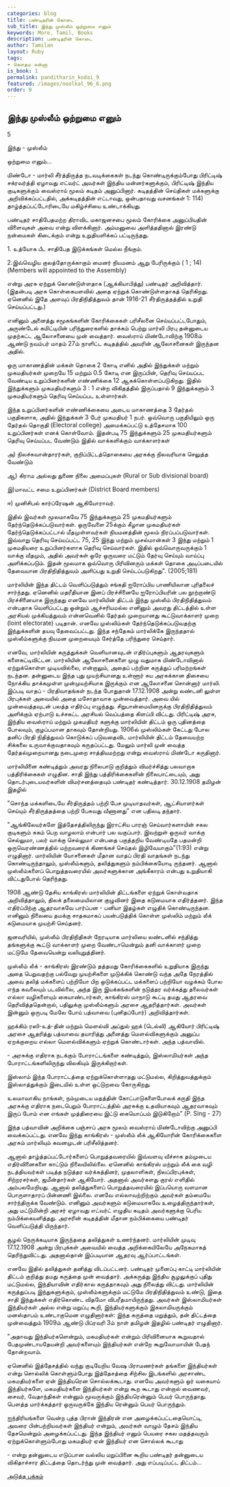 ```yaml
---
categories: blog
title: பண்டிதரின் கொடை
sub_title: இந்து முஸ்லீம் ஒற்றுமை எனும்
keywords: More, Tamil, Books
description: பண்டிதரின் கொடை
author: Tamilan
layout: Ruby
tags:
- கௌதம சன்னா
is_book: 1
permalink: panditharin_kodai_9
featured: /images/noolkal_96_6.png
order: 9
---
```

## இந்து முஸ்லீம் ஒற்றுமை எனும்

5﻿

இந்து - முஸ்லீம்

ஒற்றுமை எனும்...

மிண்டோ - மார்லி சீர்த்திருத்த நடவடிக்கைகள் நடந்து கொண்டிருக்கும்போது பிரிட்டிஷ் சக்ரவர்த்தி ஏழாவது எட்வர்ட் அவர்கள் இந்திய மன்னர்களுக்கும், பிரிட்டிஷ் இந்திய குடிகளுக்கும் வைஸ்ராய் மூலம் கடிதம் அனுப்பினார். கடிதத்தின் செய்திகள் மக்களுக்கு அறிவிக்கப்பட்டதில், அக்கடிதத்தின் எட்டாவது, ஒன்பதாவது வசனங்கள் 1: 114) தாழ்த்தப்பட்டோரிடையே மகிழ்ச்சியை உண்டாக்கியது.

பண்டிதர் சாதிபேதமற்ற திராவிட மகாஜனசபை மூலம் கோரிக்கை அனுப்பியதின் விளைவுகள் அவை என்று விளக்கினார். அம்மனுவை அளித்ததினால் இரண்டு நன்மைகள் கிடைக்கும் என்று உறுதியளிக்கப் பட்டிருந்தது.

1\. உத்யோக பீட சாதிபேத இடுக்கங்கள் மெல்ல நீங்கும்.

2.இவ்வெழிய குலத்தோருக்காகும் மைனர் நியமனம் ஆறு பேரிருக்கும் ( 1 ; 14) (Members will appointed to the Assembly)

என்று அரசு ஏற்றுக் கொண்டுள்ளதாக (ஆக்கியாபித்து) பண்டிதர் அறிவித்தார். (இதன்படி அரசு கொள்கையளவில் அதை ஏற்றுக் கொண்டுள்ளதாகத் தெரிகிறது. ஏனெனில் இதே அளவுப் பிரதிநிதித்துவம் தான் 1916-21 சீர்திருத்தத்தில் உறுதி செய்யப்பட்டது.)

எனினும் அனைத்து சமூகங்களின் கோரிக்கைகள் பரிசீலனை செய்யப்பட்டபோதும், அருண்டேல் கமிட்டியின் பரிந்துரைகளில் தாக்கம் பெற்று மார்லி பிரபு தன்னுடைய முதற்கட்ட ஆலோசனையை முன் வைத்தார். வைஸ்ராய் மிண்டோவிற்கு 1908ம் ஆண்டு நவம்பர் மாதம் 27ம் நாளிட்ட கடிதத்தில் அவரின் ஆலோசனைகள் இருந்தன அதில்.

ஒரு மாகாணத்தின் மக்கள் தொகை 2 கோடி எனில் அதில் இந்துக்கள் மற்றும் முகமதியர்கள் முறையே 15 மற்றும் 0.5 கோடி என இருப்பின், தெரிவு செய்யப்பட வேண்டிய உறுப்பினர்களின் எண்ணிக்கை 12 ஆகக்கொள்ளப்படுகிறது. இதில் இந்துக்களும் முகமதியர்களும் 3 : 1 என்ற விகிதத்தில் இருப்பதால் 9 இந்துக்களும் 3 முகமதியர்களும் தெரிவு செய்யப்பட உள்ளார்கள்.

இந்த உறுப்பினர்களின் எண்ணிக்கையை அடைய மாகாணத்தை 3 தேர்தல் பகுதிகளாக, அதில் இந்துக்கள் 3 பேர் முகமதியர் 1 நபர். ஒவ்வொரு பகுதியிலும் ஒரு தேர்தல் தொகுதி (Electoral college) அமைக்கப்பட்டு உத்தேசமாக 100 உறுப்பினர்கள் எனக் கொள்வோம். இதன்படி 75 இந்துக்களும் 25 முகமதியர்களும் தெரிவு செய்யப்பட வேண்டும் இதில் வாக்களிக்கும் வாக்காளர்கள்

அ) நிலச்சுவான்தாரர்கள், குறிப்பிட்டத்தொகையை அரசுக்கு நிலவரியாக செலுத்த வேண்டும்

ஆ) கிராம அல்லது துணை நிலை அமைப்புகள் (Rural or Sub divisional board)

இ)மாவட்ட சமை உறுப்பினர்கள் (District Board members)

ஈ) முனிசிபல் கார்ப்ரேஷன் ஆகியோராவர்.

இதில் இவர்கள் மூலமாகவே 75 இந்துக்களும் 25 முகமதியர்களும் தேர்ந்தெடுக்கப்படுவார்கள். ஒருவேளை 25க்கும் கீழான முகமதியர்கள் தேர்ந்தெடுக்கப்பட்டால் மீதமுள்ளவர்கள் நியமனத்தின் மூலம் நிரப்பப்படுவார்கள். இவ்வாறு தெரிவு செய்யப்பட்ட 75, 25 இந்து மற்றும் முசல்மான்கள் 3 இந்து மற்றும் 1 முகமதியரை உறுப்பினர்களாக தெரிவு செய்வார்கள். இதில் ஒவ்வொருவருக்கும் 1 வாக்கு வீதமும், அதில் அவர்கள் ஒரே ஒருவரை மட்டும் தேர்வு செய்யும் வாய்ப்பு அளிக்கப்படும். இதன் மூலமாக ஒவ்வொரு பிரிவினரும் மக்கள் தொகை அடிப்படையில் தேவையான பிரதிநிதித்துவம் அளிப்பது உறுதி செய்டப்படுகிறது". (2005;181)

மார்லியின் இந்த திட்டம் வெளிப்படுத்தும் சங்கதி ஐரோப்பிய பாணியிலான புரிதலைச் சார்ந்தது. ஏனெனில் மதரீதியான இனப் பிரச்சினையே ஐரோப்பியரின் பல நூற்றாண்டு பிரச்சினையாக இருந்தது எனவே மார்லியின் திட்டம் இந்து முஸ்லீம் பிரதிநிதித்துவம் என்பதாக வெளிப்பட்டது ஒன்றும் ஆச்சரியமல்ல எனினும் அவரது திட்டத்தில் உள்ள அரசியல் முக்கியத்துவம் என்னவெனில் தேர்தல் முறையானது ﻿கூட்டுவாக்காளர் முறை (loint electorate) படிதான். எனவே முஸ்லிம்கள் தேர்ந்தெடுக்கப்படுவதற்கு இந்துக்களின் தயவு தேவைப்பட்டது. இந்த சந்தேகம் மார்லிக்கே இருந்ததால் முஸ்லீம்களுக்கு நியமன முறையையும் சேர்த்தே பரிந்துரை செய்தார்.

எனவே, மார்லியின் கருத்துக்கள் வெளியானவுடன் எதிர்ப்புகளும் ஆதரவுகளும் களைகட்டிவிட்டன. மார்லியின் ஆலோசனைகளை முழு வதுமாக மிண்டோவினால் ஏற்றுக்கொள்ள முடியவில்லை, என்றாலும், அதைப் பற்றின கருத்துப் பரிமற்றங்கள் நடந்தன. தன்னுடைய இந்த புது முயற்சியானது உள்ளூர் சுய அரசுக்கான திசையை நோக்கிய தாக்கமுள்ள முன்முயற்சியாக இருக்கும் என ஆலோசனை சொன்னார் மார்லி. இப்படி வாதப் - பிரதிவாதங்கள் நடந்த போதுதான் 17.12.1908 அன்று லண்டனி லுள்ள பிரபுக்கள் அவையில் அதை மசோதாவாக முன்வைத்தார். அவை யில் முன்வைத்தவுடன் பலத்த எதிர்ப்பு எழுந்தது. சிறுபான்மையினருக்கு பிரதிநிதித்துவம் அளிக்கும் ஏற்பாடு உச்சகட்ட அரசியல் வெப்பத்தை கிளப்பி விட்டது. பிரிட்டிஷ் அரசு, இந்திய வைஸ்ராய் மற்றும் முகமதியர் களுக்கு மார்லியின் திட்டம் ஒரு புதினத்தை போலவும், குழப்பமான தாகவும் தோன்றியது. 1906ல் முஸ்லிம்கள் கேட்டது போல தனிப் பிரதி நிதித்துவம் கொடுக்கப் படுவதைவிட மார்லியின் திட்டம் தேவையற்ற சிக்கலை உருவாக்குவதாகவும் கருதப்பட்டது. மேலும் மார்லி முன் வைத்த தேர்தல்முறையானது நடைமுறை சாத்தியமற்றது என்று வைஸ்ராய் மிண்டோ கருதினார்.

மார்லியினை கண்டித்தும் அவரது நிலைபாடு குறித்தும் விமர்ச்சித்து பலவாறாக பத்திரிக்கைகள் எழுதின. சாதி இந்து பத்திரிக்கைகளின் நிலைபாட்டையும், அது தொடர்புடையவர்களின் விமர்சனத்தையும் பண்டிதர் கண்டித்தார். 30.12.1908 தமிழன் இதழில்

"சொந்த மக்களிடையே சீர்திருத்தம் பற்றி பேச முடியாதவர்கள், ஆட்சியாளர்கள் செய்யும் சீர்திருத்தத்தை பற்றி பேசுவது வீணானது" என பதிலடி தந்தார்.

"ஆங்கிலேயர்களே இத்தேசத்திலிருந்து இராட்சிய பாரஞ் செய்வார்களாயின் சகல குடிகளும் சுகம் பெற வாழலாம் என்பார் பல வகுப்பார். இவற்றுள் ஒருவர் வாக்கு செல்லுமா, பலர் வாக்கு செல்லுமா என்பதை பகுத்தறிய வேண்டியதே பதமன்றி ஒருவெரண்ணத்தில் மற்றவரைக் கிணங்கச் செய்தல் இழிவேயாகும்"(1:93) என்று எழுதினார். ﻿﻿மார்லியின் யோசனைகள் மீதான வாதப் பிரதி வாதங்கள் நடந்து கொண்டிருந்தாலும், முஸ்லீம்களும், தலித்துகளும் நம்பிக்கையோடி ருந்தனர். ஆனால் முஸ்லீம்களைப் பொறுத்தவரையில் அவர்களுக்கான அங்கீகாரம் என்பது உறுதியாகி விட்டதுபோல் தெரிந்தது.

1908 ஆண்டு தேசிய காங்கிரஸ் மார்லியின் திட்டங்களை ஏற்றுக் கொள்வதாக அறிவித்தாலும், திலக் தலைமையிலான குழுவினர் இதை கடுமையாக எதிர்த்தனர். இந்த எதிர்ப்பிற்கு ஆதரவாகவே பார்ப்பன - பனியா இதழ்கள் எழுதிக் கொண்டிருந்தன. எனினும் நிலையை தமக்கு சாதகமாகப் பயன்படுத்திக் கொள்ள முஸ்லிம் மற்றும் லீக் கடுமையாக முயற்சி செய்தனர்.

ஜனவரியில், முஸ்லீம் பிரதிநிதிகள் நேரடியாக மார்லியை லண்டனில் சந்தித்து தங்களுக்கு கூட்டு வாக்காளர் முறை வேண்டாமென்றும் தனி வாக்காளர் முறை மட்டுமே தேவையென்று வலியுறுத்தினர்.

முஸ்லீம் லீக் - காங்கிரஸ் இரண்டும் தத்தமது கோரிக்கைகளில் உறுதியாக இருந்து அதை பெறுவதற்கு பல்வேறு முயற்சிகளை முடுக்கிக் கொண்டு வந்த அதே நேரத்தில் அவை தலித் மக்களைப் பற்றியோ பிற ஒடுக்கப்பட்ட மக்களைப் பற்றியோ வழக்கம் போல எந்த கவலையும் படவில்லை, அந்த இரு இயக்கங்களின் நடுத்தர வர்க்கத்து தலைவர்கள் எல்லா வழிகளையும் கையாண்டார்கள், காங்கிரஸ் மாநாடு கூட்டி தமது ஆதரவை தெரிவித்ததென்றால், பதிலுக்கு முஸ்லீம்களும் அரசை ஆதரித்தார்கள். அவர்கள் இன்னும் ஒருபடி மேலே போய் பத்வாவை (புனிதப்போர்) அறிவித்தார்கள்.

ஹக்கிம் ரஸி-உத்-தின் மற்றும் மெளல்வி அப்துல் ஹக் (டெல்லி) ஆகியோர் பிரிட்டிஷ் அரசை ஆதரித்து பத்வாவை தயாரித்து அனைத்து மெளல்விகளுக்கும் அனுப்ப ஏறக்குறைய எல்லா மெளல்விக்களும் ஏற்றுக் கொண்டார்கள். அந்த பத்வாவில்.

\- அரசுக்கு எதிராக நடக்கும் போராட்டங்களை கண்டித்தும், இஸ்லாமியர்கள் அந்த போராட்டங்களிலிருந்து விலகியும் இருக்கிறார்கள்.

இஸ்லாம் இந்த போராட்டத்தை ஏற்றுக்கொள்ளாதது மட்டுமல்ல, கிறித்துவத்துக்கும் இஸ்லாத்துக்கும் இடையில் உள்ள ஒட்டுறவை கோருகிறது.

உலமாவாகிய நாங்கள், நம்முடைய மதத்தின் கோட்பாடுகளைபோலக் கருதி இந்த அரசுக்கு எதிராக நடைபெறும் போராட்டத்தில் அரசுக்கு உதவியாகவும் ஆதரவாகவும் இருப் போம் என எங்கள் முத்திரையை இட்டு கையொப்பம் இடுகிறோம்” (P. Sing - 27)

இந்த பத்வாவின் அறிக்கை பஞ்சாப் அரசு மூலம் வைஸ்ராய் மிண்டோவிற்கு அனுப்பி வைக்கப்பட்டது. எனவே இந்து காங்கிரஸ் - முஸ்லீம் லீக் ஆகியோரின் கோரிக்கைகளை அரசும் மார்லியும் கவனமுடன் பரிசீலித்தனர்.

ஆனால் தாழ்த்தப்பட்டோர்களைப் பொறுத்தவரையில் இவ்வளவு வீச்சாக தம்முடைய எதிர்வினைகளை காட்டும் நிலையிலில்லை. ஏனெனில் காங்கிரஸ் மற்றும் லீக் கை வழி நடத்தியவர்கள் படித்த நடுத்தர வர்க்கத்தினர், முதலாளிகள், நிலப்பிரபுக்கள், சிற்றரசர்கள், ஜமீன்தார்கள் ஆகியோர். அதனால் அவர்களது குரல் எளிதில் அம்பலமேறியது. ஆனால் தலித்துகளைப் பொறுத்தவரையில் இப்பயொரு வளமான பொருளாதாரப் பின்னணி இல்லை. எனவே எல்லாவற்றிற்கும் அவர்கள் தம்மையே சார்ந்திருக்க வேண்டும். எனினும் அவர்களும் கடுமையாகவே உழைத்திருந்தார்கள், அது மட்டுமின்றி அரசர் ஏழாவது எட்வர்ட் எழுதிய கடிதம் அவர்களுக்கு பெரிய நம்பிக்கையளித்தது. அரசரின் கடிதத்தின் மீதான நம்பிக்கையை பண்டிதர் வெளிப்படுத்தி யிருந்தார்.

சூழல் நெருக்கடியாக இருந்ததை தலித்துகள் உணர்ந்தனர். மார்லியின் முடிவு 17.12.1908 அன்று பிரபுக்கள் அவையில் வைத்த அறிக்கையிலேயே அநேகமாகத் தெரிந்துவிட்டது. அதனால்தான் இப்படியான ஆதரவு ஆர்ப்பாட்டங்கள்.

எனவே இதில் தலித்துகள் தனித்து விடப்பட்டனர். பண்டிதர் முனைப்பு காட்டி மார்லியின் திட்டம் குறித்து தமது கருத்தை முன் வைத்தார். அக்கருத்து இந்திய சூழலுக்குப் புதிது மட்டுமல்ல, இந்தியாவின் எதிர்கால கருத்தாகவும் அது நிலைத்து விட்டது. மார்லியின் கருத்துப்படி இந்துகளுக்கும், முஸ்லீம்களுக்கும் மட்டுமே பிரதிநிதித்துவம் உண்டு, இதை சாதி இந்துக்கள் எதிர்கொண்ட விதமோ விபரீதமாயிருந்தது. அவர்கள் இஸ்லாமியர்கள் இந்தியர்கள் அல்ல என்று மறுப்பு கூறி, இந்தியர்களுக்கும் இசுலாமியருக்கும் மனஸ்தாபம் உண்டாகுமென எழுதினார்கள்: இந்த கருத்தை மறுத்தும், தன் திட்டத்தை முன்வைத்தும் 1909ம் ஆண்டு பிப்ரவரி 3ம் நாள் தமிழன் இதழில் பண்டிதர் எழுதினார்.

"அதாவது இந்தியர்களென்றும், மகமதியர்கள் என்றும் பிரிவினையாக கூறுவதால் பேதமுண்டாயதேயன்றி அவர்களையும் ﻿இந்தியர்கள் என்றே கூறுவோமாயின் பேதந் தோன்றவாம்.

ஏனெனில் இத்தேசத்தில் வந்து குடியேறிய வேஷ பிராமணர்கள் தங்களை இந்தியர்கள் என்று சொல்லிக் கொள்ளும்போது இத்தேசத்தை சிற்சில இடங்களில் அரசாண்ட மகமதியர்களை ஏன் இந்தியரென சொல்லக்கூடாது. எனவே அவர்களும் ஒர் வகையாய் இந்தியர்களே, மகமதியர்களை இந்தியர்கள் என்று கூற கூடாது என்றால் வைணவர், சைவர், வேதாந்திகள் என்னும் மூவருக்கும் இந்தியரென்னும் பெயர் பொருந்தாது. பெளத்த மார்க்கத்தார் ஒருவருக்கே இந்திய ரென்னும் பெயர் பொருந்தும்.

ஐந்திரியங்களை வென்ற புத்த பிரான் இந்திரன் என அழைக்கப்பட்டதையொட்டி, அவரை பின்பற்றியவர்கள் இந்தியர் என்றும், அவர்கள் வாழும் தேசம் இந்திய தேசமென்றும் அழைக்கப்பட்டது. இந்த இந்தியர் எனும் பெயரை சகல மதத்தவரும் ஏற்றுக்கொள்ளும்போது மகமதியர் ஏன் இந்தியர் என சொல்லக் கூடாது

\- என்று தன்னுடைய எடுப்பான வல்லிய மறுப்பினை கூறிய பண்டிதர் தன்னுடைய விகிதாச்சார திட்டத்தை தொடர்ந்து முன் வைத்தார். அது எப்படிப்பட்ட திட்டம்...

[அடுத்த பக்கம்](panditharin_kodai_10)